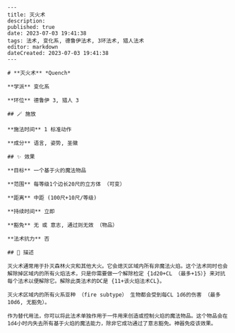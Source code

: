
    ---
    title: 灭火术
    description: 
    published: true
    date: 2023-07-03 19:41:38
    tags: 法术, 变化系, 德鲁伊法术, 3环法术, 猎人法术
    editor: markdown
    dateCreated: 2023-07-03 19:41:38
    ---

    # **灭火术** *Quench*

    **学派** 变化系 

    **环位** 德鲁伊 3, 猎人 3

    ## 🪄 施放

    **施法时间** 1 标准动作

    **成分** 语言, 姿势, 圣徽

    ## ✨ 效果 

    **目标** 一个基于火的魔法物品 

    **范围** 每等级1个边长20尺的立方体 （可变）

    **距离** 中距 (100尺+10尺/等级)  

    **持续时间** 立即 

    **豁免** 无 或 意志, 通过则无效 （物品）

    **法术抗力** 否

    ## 📖 描述

    灭火术通常用于扑灭森林火灾和其他大火。它会熄灭区域内所有非魔法火焰。这个法术同时也会解除掉区域内的所有火焰法术，只是你需要做一个解除检定 {1d20+CL （最多+15）} 来对抗每个法术以便解除它。解除此类法术的DC是 {11+该火焰法术CL}。

    灭火术区域内的所有火系亚种 （fire subtype） 生物都会受到每CL 1d6的伤害 （最多10d6, 无豁免）。

    作为替代用法，你可以将此法术单独作用于一件用来创造或控制火焰的魔法物品。这个物品会在1d4小时内失去所有基于火焰的魔法能力，除非它成功通过了意志豁免。神器免疫该效果。
    